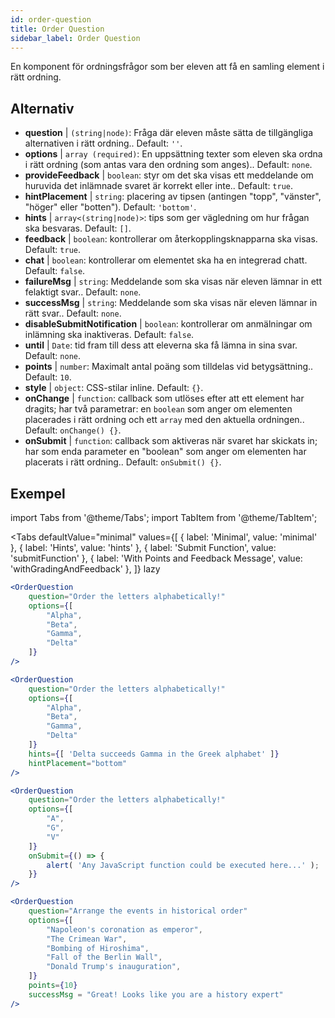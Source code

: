 ```yaml
---
id: order-question
title: Order Question
sidebar_label: Order Question
---
```


En komponent för ordningsfrågor som ber eleven att få en samling element i rätt ordning.

## Alternativ

* __question__ | `(string|node)`: Fråga där eleven måste sätta de tillgängliga alternativen i rätt ordning.. Default: `''`.
* __options__ | `array (required)`: En uppsättning texter som eleven ska ordna i rätt ordning (som antas vara den ordning som anges).. Default: `none`.
* __provideFeedback__ | `boolean`: styr om det ska visas ett meddelande om huruvida det inlämnade svaret är korrekt eller inte.. Default: `true`.
* __hintPlacement__ | `string`: placering av tipsen (antingen "topp", "vänster", "höger" eller "botten"). Default: `'bottom'`.
* __hints__ | `array<(string|node)>`: tips som ger vägledning om hur frågan ska besvaras. Default: `[]`.
* __feedback__ | `boolean`: kontrollerar om återkopplingsknapparna ska visas. Default: `true`.
* __chat__ | `boolean`: kontrollerar om elementet ska ha en integrerad chatt. Default: `false`.
* __failureMsg__ | `string`: Meddelande som ska visas när eleven lämnar in ett felaktigt svar.. Default: `none`.
* __successMsg__ | `string`: Meddelande som ska visas när eleven lämnar in rätt svar.. Default: `none`.
* __disableSubmitNotification__ | `boolean`: kontrollerar om anmälningar om inlämning ska inaktiveras. Default: `false`.
* __until__ | `Date`: tid fram till dess att eleverna ska få lämna in sina svar. Default: `none`.
* __points__ | `number`: Maximalt antal poäng som tilldelas vid betygsättning.. Default: `10`.
* __style__ | `object`: CSS-stilar inline. Default: `{}`.
* __onChange__ | `function`: callback som utlöses efter att ett element har dragits; har två parametrar: en `boolean` som anger om elementen placerades i rätt ordning och ett `array` med den aktuella ordningen.. Default: `onChange() {}`.
* __onSubmit__ | `function`: callback som aktiveras när svaret har skickats in; har som enda parameter en "boolean" som anger om elementen har placerats i rätt ordning.. Default: `onSubmit() {}`.


## Exempel

import Tabs from '@theme/Tabs';
import TabItem from '@theme/TabItem';

<Tabs
    defaultValue="minimal"
    values={[
        { label: 'Minimal', value: 'minimal' },
        { label: 'Hints', value: 'hints' },
        { label: 'Submit Function', value: 'submitFunction' },
        { label: 'With Points and Feedback Message', value: 'withGradingAndFeedback' },
    ]}
    lazy
>

<TabItem value="minimal">

```jsx live
<OrderQuestion
    question="Order the letters alphabetically!"
    options={[
        "Alpha",
        "Beta",
        "Gamma",
        "Delta"
    ]}
/>
```
</TabItem>

<TabItem value="hints">

```jsx live
<OrderQuestion
    question="Order the letters alphabetically!"
    options={[
        "Alpha",
        "Beta",
        "Gamma",
        "Delta"
    ]}
    hints={[ 'Delta succeeds Gamma in the Greek alphabet' ]}
    hintPlacement="bottom"
/>
```
</TabItem>

<TabItem value="submitFunction">

```jsx live
<OrderQuestion
    question="Order the letters alphabetically!"
    options={[
        "A",
        "G",
        "V"
    ]}
    onSubmit={() => {
        alert( 'Any JavaScript function could be executed here...' );
    }}
/>
```
</TabItem>

<TabItem value="withGradingAndFeedback">

```jsx live
<OrderQuestion
    question="Arrange the events in historical order"
    options={[
        "Napoleon's coronation as emperor",
        "The Crimean War",
        "Bombing of Hiroshima",
        "Fall of the Berlin Wall",
        "Donald Trump's inauguration",
    ]}
    points={10}
    successMsg = "Great! Looks like you are a history expert"
/>
```
</TabItem>

</Tabs>

